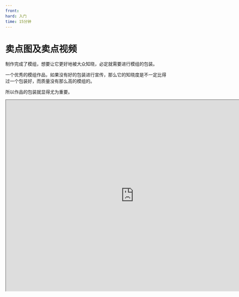 ```yaml
---
front: 
hard: 入门
time: 15分钟
---
```

# 卖点图及卖点视频

制作完成了模组，想要让它更好地被大众知晓，必定就需要进行模组的包装。

一个优秀的模组作品，如果没有好的包装进行宣传，那么它的知晓度是不一定比得过一个包装好，而质量没有那么高的模组的。

所以作品的包装就显得尤为重要。

<iframe src="https://cc.163.com/act/m/daily/iframeplayer/?id=62ce5956a240f794f8c2c857" width="800" height="600" allow="fullscreen"/>



## 材料

在开发者平台上进行模组发布的时候，会要求开发者们提供以下宣传资料：

- 资源名称
- 详细介绍
- banner图*1
- 图标*1
- pos机图*1
- 轮播图*3
- (可选)视频封面
- (可选)视频

### 资源名称&图标

资源名称很好理解，我们在游戏客户端，资源中心中所看到的所有资源，其图标下方就是它的资源名称。

而图标相比一行黑色的字，会更加吸引玩家的注意力。图标上的内容不仅需要体现出玩法的大致内容，还要有醒目的字体颜色搭配，才能让玩家在众多组件中，第一眼就发现你的组件。不仅如此，还可以设计一个专属于你自己的图标风格，打造品牌形象，让玩家可以很轻松地识别到这是你的作品，并联想到你的其他优秀作品。

这里我们随机选择了两个开发者的作品，不难发现，他们的所有作品图标风格一致，可以让人一眼看出它们都是同一个作者所制作的。

<img src="./images/Screenshot_2022-03-10-12-06-04-49_905497ba1fb2b6d.jpg" style="zoom: 25%;" />

<img src="./images/Screenshot_2022-03-10-12-06-29-27_905497ba1fb2b6d.jpg" style="zoom:25%;" />

### 详细介绍

在吸引玩家从组件中心点入详情页的之后，我们就可以利用详情页的图片和文字，来让玩家更加深入地了解这个模组，从而决定是否要购买或者下载。

详细介绍里可以上传10张图片，开发者需要合理设计宣传海报，或者使用图文搭配的方式，来介绍这个模组的内容和注意事项。

### Banner图

Banner图为首页轮播图，会在申请推荐位通过之后展示在资源中心的首页推荐上。

因为轮播图的每一页停留时间有限，所以字数需要尽量地少，让玩家在短时间内可以看出玩法的内容。同时又要足够地吸引眼球。

### 轮播图

轮播图是指在点进游戏详情页之后，会滚动播放的图片。

这里的图片可以大致介绍模组特色，让玩家可以不用去看下方的详细信息，就可以对模组的特色玩法略知一二。

在短时间内给玩家更深刻的印象。

### Pos机图

Pos机图出现在购买点击按钮后的弹窗上。

一般可以在此处写上“感谢购买”、“感谢体验”之类的话。

### 视频封面&视频

视频同样会展示在作品详情页。

它在轮播图中的第一个位置。视频播放前会显示视频封面，点击播放按钮后会播放视频。大小限制在200M以内。

视频可以实机演示模组的玩法、特色。让玩家更加切实地在购买前就体会到模组的用法。

因为不可能所有玩家都会完整地看完视频，所以可以通过剪辑将模组的最吸引人的部分先放到最前面进行展示。

**如果是收费模组，必须上传视频**

## 优秀作品分析

这里将会选取一个免费排行榜上排名最高的模组，并对其包装进行分析。

看看为什么这个模组会在这样的包装下，可以冲击排行榜第一名。

![](./images/01.png)

这个就是免费排行榜中，排名第一的模组。

首先看它的标题，非常简单明了地介绍了这个模组的主要功能，同时也是一个工具类的模组，属于刚需。

图标中，表明玩法的字在图的中心，并且字体相对来说比较大，可以让人很清楚地看到模组的主要功能。

再看他的组件详情页，可以看到，轮播图中清晰地展示了组件的功能，并且适当地说明其与其他模组的联动情况。

<img src="./images/Screenshot_2022-03-10-12-23-21-33_905497ba1fb2b6d.jpg" style="zoom: 25%;" />

同时它的详细信息中，对它功能的介绍也很美观，图文并茂。

对文字加了适当的高亮，让玩家可以在大量文字中迅速提取重要信息。

<img src="./images/Screenshot_2022-03-10-12-29-30-94_905497ba1fb2b6d.jpg" style="zoom:25%;" />

由此可以看出，一个优秀的作品想要被众人知晓，玩法内容是很重要的，但是没有一个好的包装，也就不一定会被大众所发现了。

